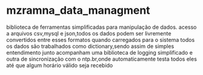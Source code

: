 # mzramna_data_managment
biblioteca de ferramentas simplificadas para manipulação de dados.
acesso a arquivos csv,mysql e json,todos os dados podem ser livremente convertidos entre esses formatos
quando carregados para o sistema todos os dados são trabalhados como dictionary,sendo assim de simples entendimento
junto acompanham uma biblioteca de logging simplificado e outra de sincronização com o ntp.br,onde automaticamente testa todos eles até que algum horário válido seja recebido
